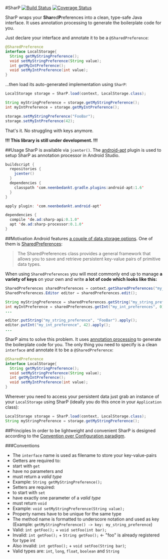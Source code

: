 #SharP [![Build Status](https://travis-ci.org/a11n/sharp.svg?branch=master)](https://travis-ci.org/a11n/sharp) [![Coverage Status](https://coveralls.io/repos/a11n/sharp/badge.svg?branch=master&service=github)](https://coveralls.io/github/a11n/sharp?branch=master)

SharP wraps your **Shar**ed**P**references into a clean, type-safe Java interface. It uses annotation processing to generate the boilerplate code for you.

Just declare your interface and annotate it to be a `@SharedPreference`:
```java
@SharedPreference
interface LocalStorage{
  String getMyStringPreference();
  void setMyStringPreference(String value);
  int getMyIntPreference();
  void setMyIntPreference(int value);
}
```

...then load its auto-generated implementation using `SharP`:

```java
LocalStorage storage = SharP.load(context, LocalStorage.class);

String myStringPreference = storage.getMyStringPreference();
int myIntPreference = storage.getMyIntPreference();

storage.setMyStringPreference("FooBar");
storage.setMyIntPreference(42);
```
That's it. No struggling with keys anymore.

**!!! This library is still under development. !!!**

##Usage
SharP is available via `jcenter()`. The [android-apt](https://bitbucket.org/hvisser/android-apt) plugin is used to setup SharP as annotation processor in Android Studio.
```java
buildscript {
  repositories {
    jcenter()
  }
  dependencies {
    classpath 'com.neenbedankt.gradle.plugins:android-apt:1.6'
  }
}

apply plugin: 'com.neenbedankt.android-apt'

dependencies {
  compile 'de.ad:sharp-api:0.1.0'
  apt 'de.ad:sharp-processor:0.1.0'
}
```

##Motivation
Android features [a couple of data storage options](http://developer.android.com/guide/topics/data/data-storage.html). One of them is [SharedPreferences](http://developer.android.com/guide/topics/data/data-storage.html#pref):
>The SharedPreferences class provides a general framework that allows you to save and retrieve persistent key-value pairs of primitive data types.

When using `SharedPreferences` you will most commonly end up to manage **a variety of keys** on your own and write **a lot of code which looks like this:**

```java
SharedPreferences sharedPreferences = context.getSharedPreferences("my_prefs", MODE_PRIVATE);
SharedPreferences.Editor editor = sharedPreferences.edit();

String myStringPreference = sharedPreferences.getString("my_string_preferences", null);
int myIntPreference = sharedPreferences.getInt("my_int_preferences", 0);
...

editor.putString("my_string_preference", "FooBar").apply();
editor.putInt("my_int_preference", 42).apply();
...

```

SharP aims to solve this problem. It uses [annotation processing](http://docs.oracle.com/javase/7/docs/api/javax/annotation/processing/Processor.html) to generate the boilerplate code for you. The only thing you need to specify is a clean `interface` and annotate it to be a `@SharedPreference`:

```java
@SharedPreference
interface LocalStorage{
  String getMyStringPreference();
  void setMyStringPreference(String value);
  int getMyIntPreference();
  void setMyIntPreference(int value);
}
```

Wherever you need to access your persistent data just grab an instance of your `LocalStorage` using SharP (ideally you do this once in your `Application` class):

```java
LocalStorage storage = SharP.load(context, LocalStorage.class);
String myStringPreference = storage.getMyStringPreference();
```

##Principles
In order to be lightweight and convenient SharP is designed according to the [Convention over Configuration paradigm](https://en.wikipedia.org/wiki/Convention_over_configuration).

###Conventions
* The `interface` name is used as filename to store your key-value-pairs
* Getters are required to:
 * start with `get`
 * have no parameters and
 * must return a *valid type*
 * Example: `String getMyStringPreference();`
* Setters are required:
 * to start with `set`
 * have exactly one parameter of a *valid type*
 * must return `void`
 * Example: `void setMyStringPreference(String value);`
* Property names have to be unique for the same type
 * The method name is formatted to underscore notation and used as key (Example: `getMyStringPreference() -> key: my_string_preference`)
 * Valid: `int getFoo();` + `void setFoo(int bar);`
 * Invalid: `int getFoo();` + `String getFoo();` <- "foo" is already registered for type int
 * Also invalid: `int getFoo();` + `void setFoo(String bar)`;
* Valid types are: `int`, `long`, `float`, `boolean` and `String`
